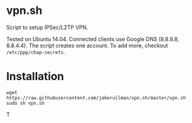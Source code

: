 vpn.sh
======

Script to setup IPSec/L2TP VPN. 

Tested on Ubuntu 14.04. Connected clients use Google DNS (8.8.8.8, 8.8.4.4). 
The script creates one account. To add more, checkout `/etc/ppp/chap-secrets`.

# Installation

```
wget https://raw.githubusercontent.com/jakerullman/vpn.sh/master/vpn.sh
sudo sh vpn.sh
```
T
